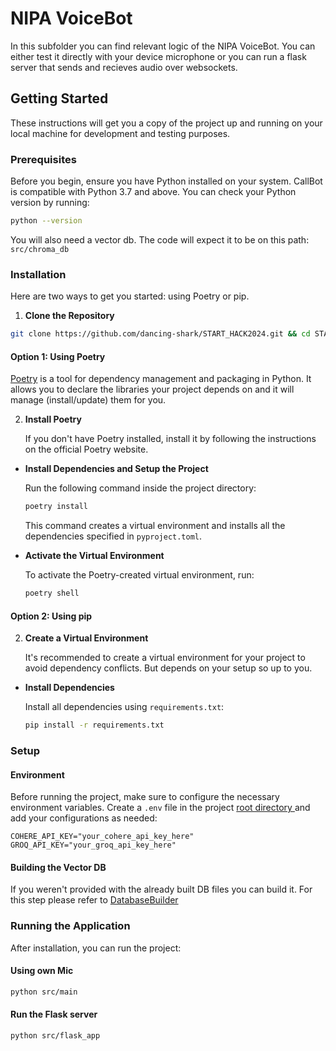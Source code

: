 # NIPA VoiceBot 

In this subfolder you can find relevant logic of the NIPA VoiceBot. You can either test it directly with your device microphone or you can run a flask server that sends and recieves audio over websockets.

## Getting Started

These instructions will get you a copy of the project up and running on your local machine for development and testing purposes.

### Prerequisites

Before you begin, ensure you have Python installed on your system. CallBot is compatible with Python 3.7 and above. You can check your Python version by running:

```bash
python --version
```

You  will also need a vector db. The code will expect it to be on this path: `src/chroma_db`

### Installation

Here are two ways to get you started: using Poetry or pip.

1. **Clone the Repository**

```bash
git clone https://github.com/dancing-shark/START_HACK2024.git && cd START_HACK2024
```

#### Option 1: Using Poetry

[Poetry](https://python-poetry.org/) is a tool for dependency management and packaging in Python. It allows you to declare the libraries your project depends on and it will manage (install/update) them for you.

2. **Install Poetry**

    If you don't have Poetry installed, install it by following the instructions on the official Poetry website.


- **Install Dependencies and Setup the Project**

    Run the following command inside the project directory:

    ```bash
    poetry install
    ```

    This command creates a virtual environment and installs all the dependencies specified in `pyproject.toml`.

- **Activate the Virtual Environment**

    To activate the Poetry-created virtual environment, run:

    ```bash
    poetry shell
    ```

#### Option 2: Using pip

2. **Create a Virtual Environment**

    It's recommended to create a virtual environment for your project to avoid dependency conflicts. But depends on your setup so up to you.

- **Install Dependencies**

    Install all dependencies using `requirements.txt`:

    ```bash
    pip install -r requirements.txt
    ```



### Setup

#### Environment

Before running the project, make sure to configure the necessary environment variables.
Create a `.env` file in the project [ root directory  ](.)and add your configurations as needed:

```env
COHERE_API_KEY="your_cohere_api_key_here"
GROQ_API_KEY="your_groq_api_key_here"
```

#### Building the Vector DB

If you weren't provided with the already built DB files you can build it.
For this step please refer to [DatabaseBuilder](../database_builder/README.md)

### Running the Application

After installation, you can run the project:

#### Using own Mic
```bash
python src/main
```

#### Run the Flask server
```bash
python src/flask_app
```
